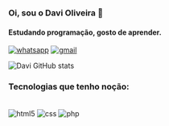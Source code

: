### Oi, sou o Davi Oliveira 👋

#### Estudando programação, gosto de aprender.

[![whatsapp](https://img.shields.io/badge/WhatsApp-25D366?style=for-the-badge&logo=whatsapp&logoColor=white)](https://wa.me/981480390.)
[![gmail](https://img.shields.io/badge/Gmail-D14836?style=for-the-badge&logo=gmail&logoColor=white)](https:malito:avi.224@gmail.com)


![Davi GitHub stats](https://github-readme-stats.vercel.app/api?username=Davioliveria&show_icons=true&theme=tokyonight)


### Tecnologias que tenho noção:
<div style="display:inline_block"><br/>
  <img align="center" alt="html5" src="https://img.shields.io/badge/HTML5-E34F26?style=for-the-badge&logo=html5&logoColor=white" />
  <img align="center" alt="css" src="https://img.shields.io/badge/CSS-239120?&style=for-the-badge&logo=css3&logoColor=white" />
  <img align="center" alt="php" src="https://img.shields.io/badge/PHP-777BB4?style=for-the-badge&logo=php&logoColor=white" />
</div>
